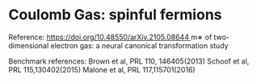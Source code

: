 # Coulomb Gas: spinful fermions

Reference: [https://doi.org/10.48550/arXiv.2105.08644 ](https://arxiv.org/abs/2201.03156)
m∗ of two-dimensional electron gas: a neural canonical transformation study


Benchmark references: 
Brown et al, PRL 110, 146405(2013)
Schoof et al, PRL 115,130402(2015)
Malone et al, PRL 117,115701(2016)

